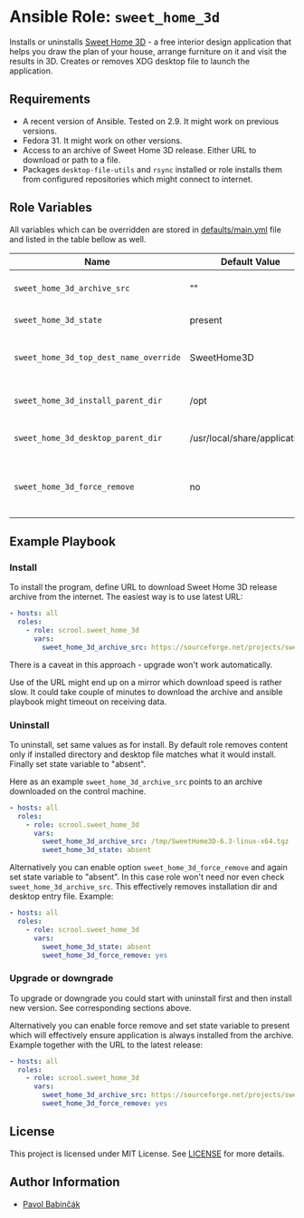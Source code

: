 # Ansible Role: `sweet_home_3d`

Installs or uninstalls [Sweet Home 3D](http://www.sweethome3d.com/) - a free
interior design application that helps you draw the plan of your house, arrange
furniture on it and visit the results in 3D. Creates or removes XDG desktop
file to launch the application.

## Requirements

- A recent version of Ansible. Tested on 2.9. It might work on previous versions.
- Fedora 31. It might work on other versions.
- Access to an archive of Sweet Home 3D release. Either URL to download or path
  to a file.
- Packages `desktop-file-utils` and `rsync` installed or role installs them
  from configured repositories which might connect to internet.

## Role Variables

All variables which can be overridden are stored in
[defaults/main.yml](defaults/main.yml) file and listed in the table bellow as
well.

| Name                                   | Default Value | Description  |
| -------------------------------------- | ------------- | ------------ |
| `sweet_home_3d_archive_src`            | ""            | Path to an release archive of Sweet Home 3D on a control host or URL to download the archive from. |
| `sweet_home_3d_state`                  | present       | By default installs the program. Set to "absent" to uninstall. |
| `sweet_home_3d_top_dest_name_override` | SweetHome3D   | Base name of installation directory and name part of a desktop file. If set to empty, top level of release archive is used instead. |
| `sweet_home_3d_install_parent_dir`     | /opt          | Parent directory in which program will be installed. See also `sweet_home_3d_top_dest_name_override`. |
| `sweet_home_3d_desktop_parent_dir`     | /usr/local/share/applications | Parent directory in which desktop file will be installed. See also `sweet_home_3d_top_dest_name_override`. |
| `sweet_home_3d_force_remove`           | no            | If set to "yes", contents of installation directory and desktop file are not compared against contents of `sweet_home_3d_archive_src` when uninstall, upgrade or downgrade. |

## Example Playbook

### Install

To install the program, define URL to download Sweet Home 3D release archive
from the internet. The easiest way is to use latest URL:

```yaml
- hosts: all
  roles:
    - role: scrool.sweet_home_3d
      vars:
        sweet_home_3d_archive_src: https://sourceforge.net/projects/sweethome3d/files/latest/download
```

There is a caveat in this approach - upgrade won't work automatically.

Use of the URL might end up on a mirror which download speed is rather slow. It
could take couple of minutes to download the archive and ansible playbook might
timeout on receiving data.

### Uninstall

To uninstall, set same values as for install. By default role removes content
only if installed directory and desktop file matches what it would install.
Finally set state variable to "absent".

Here as an example `sweet_home_3d_archive_src` points to an archive downloaded
on the control machine.

```yaml
- hosts: all
  roles:
    - role: scrool.sweet_home_3d
      vars:
        sweet_home_3d_archive_src: /tmp/SweetHome3D-6.3-linux-x64.tgz
        sweet_home_3d_state: absent
```

Alternatively you can enable option `sweet_home_3d_force_remove` and again set
state variable to "absent". In this case role won't need nor even check
`sweet_home_3d_archive_src`. This effectively removes installation dir and
desktop entry file. Example:

```yaml
- hosts: all
  roles:
    - role: scrool.sweet_home_3d
      vars:
        sweet_home_3d_state: absent
        sweet_home_3d_force_remove: yes
```

### Upgrade or downgrade

To upgrade or downgrade you could start with uninstall first and then install
new version. See corresponding sections above.

Alternatively you can enable force remove and set state variable to present
which will effectively ensure application is always installed from the archive.
Example together with the URL to the latest release:

```yaml
- hosts: all
  roles:
    - role: scrool.sweet_home_3d
      vars:
        sweet_home_3d_archive_src: https://sourceforge.net/projects/sweethome3d/files/latest/download
        sweet_home_3d_force_remove: yes
```

## License

This project is licensed under MIT License. See [LICENSE](/LICENSE) for more details.

## Author Information

- [Pavol Babinčák](https://github.com/scrool)
